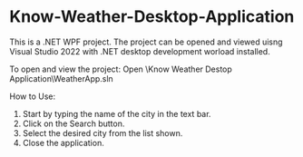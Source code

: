 # Know-Weather-Desktop-Application
This is a .NET WPF project. The project can be opened and viewed uisng
Visual Studio 2022 with .NET desktop development worload installed.

To open and view the project:
Open \Know Weather Destop Application\WeatherApp.sln

How to Use:
1. Start by typing the name of the city in the text bar.
2. Click on the Search button.
3. Select the desired city from the list shown.
4. Close the application.
